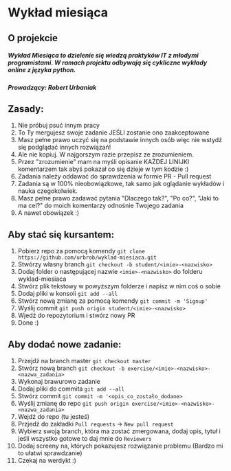 # Wykład miesiąca

## O projekcie
##### Wykład Miesiąca to dzielenie się wiedzą praktyków IT z młodymi programistami. W ramach projektu odbywają się cykliczne wykłady online z języka python.
##### Prowadzący: Robert Urbaniak

## Zasady:
1. Nie próbuj psuć innym pracy
2. To Ty mergujesz swoje zadanie JEŚLI zostanie ono zaakceptowane
3. Masz pełne prawo uczyć się na podstawie innych osób więc nie wstydź się podglądać innych rozwiązań!
4. Ale nie kopiuj. W najgorszym razie przepisz ze zrozumieniem.
5. Przez "zrozumienie" mam na myśli opisanie KAŻDEJ LINIJKI komentarzem tak abyś pokazał co się dzieje w tym kodzie :)
6. Zadania należy oddawać do sprawdzenia w formie PR - Pull request
7. Zadania są w 100% nieobowiązkowe, tak samo jak oglądanie wykładów i nauka czegokolwiek.
8. Masz pełne prawo zadawać pytania "Dlaczego tak?", "Po co?", "Jaki to ma cel?" do moich komentarzy odnośnie Twojego zadania
9. A nawet obowiązek :)

## Aby stać się kursantem:
1. Pobierz repo za pomocą komendy `git clone https://github.com/urbrob/wyklad-miesiaca.git`
2. Stwórzy własny branch `git checkout -b student/<imie>-<nazwisko>`
3. Dodaj folder o następującej nazwie `<imie>-<nazwisko>` do folderu wyklad-miesiaca
4. Stwórz plik tekstowy w powyższym folderze i napisz w nim coś o sobie
5. Dodaj pliki w konsoli `git add --all`
6. Stwórz nową zmianę za pomocą komendy `git commit -m 'Signup'`
7. Wyślij commit `git push origin student/<imie>-<nazwisko>`
8. Wjedź do repozytorium i stwórz nowy PR
9. Done :)

## Aby dodać nowe zadanie:
1. Przejdź na branch master `git checkout master`
2. Stwórz nową branch `git checkout -b exercise/<imie>-<nazwisko>-<nazwa_zadania>`
3. Wykonaj brawurowo zadanie
4. Dodaj pliki do commita `git add --all`
5. Stwórz commit `git commit -m '<opis_co_zostało_dodane>`
6. Wyślij zmianę do repo `git push origin exercise/<imie>-<nazwisko>-<nazwa_zadania>`
7. Wejdź do repo (tu jesteś)
8. Przjedź do zakładki `Pull requests` -> `New pull request`
9. Wybierz swoją branch, która ma zostać zmergowana, dodaj opis, tytuł i jeśli wszystko gotowe to daj mnie do `Reviewers`
10. Dodaj screeny na, których pokazujesz rozwiązanie problemu (Bardzo mi to ułatwi sprawdzanie)
11. Czekaj na werdykt :)
